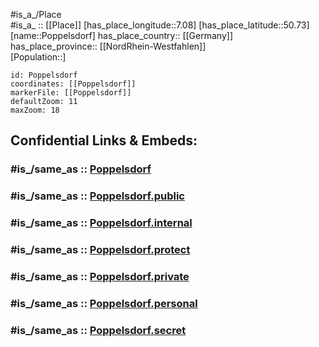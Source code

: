 ﻿---
confidential: public
isDeleted: false
location:
- 50.73
- 7.08
mapmarker: city
mapzoom:
- 7
- 12
SpocWebEntityId: 33458
tags:
- geo/City
type: City
---

#is_a_/Place  
#is_a_ :: [[Place]] 
[has_place_longitude::7.08] 
[has_place_latitude::50.73] 
[name::Poppelsdorf] 
has_place_country:: [[Germany]]  
has_place_province:: [[NordRhein-Westfahlen]]  
[Population::] 



```leaflet
id: Poppelsdorf
coordinates: [[Poppelsdorf]] 
markerFile: [[Poppelsdorf]] 
defaultZoom: 11 
maxZoom: 18
```


## Confidential Links & Embeds: 

### #is_/same_as :: [Poppelsdorf](/_Standards/Earth/Continent/Europe/Europe~Central/Germany/Germany~West/Nordrhein-Westfalen/counties~NW/Bonn/Poppelsdorf.md) 

### #is_/same_as :: [Poppelsdorf.public](/_public/Earth/Continent/Europe/Europe~Central/Germany/Germany~West/Nordrhein-Westfalen/counties~NW/Bonn/Poppelsdorf.public.md) 

### #is_/same_as :: [Poppelsdorf.internal](/_internal/Earth/Continent/Europe/Europe~Central/Germany/Germany~West/Nordrhein-Westfalen/counties~NW/Bonn/Poppelsdorf.internal.md) 

### #is_/same_as :: [Poppelsdorf.protect](/_protect/Earth/Continent/Europe/Europe~Central/Germany/Germany~West/Nordrhein-Westfalen/counties~NW/Bonn/Poppelsdorf.protect.md) 

### #is_/same_as :: [Poppelsdorf.private](/_private/Earth/Continent/Europe/Europe~Central/Germany/Germany~West/Nordrhein-Westfalen/counties~NW/Bonn/Poppelsdorf.private.md) 

### #is_/same_as :: [Poppelsdorf.personal](/_personal/Earth/Continent/Europe/Europe~Central/Germany/Germany~West/Nordrhein-Westfalen/counties~NW/Bonn/Poppelsdorf.personal.md) 

### #is_/same_as :: [Poppelsdorf.secret](/_secret/Earth/Continent/Europe/Europe~Central/Germany/Germany~West/Nordrhein-Westfalen/counties~NW/Bonn/Poppelsdorf.secret.md)

